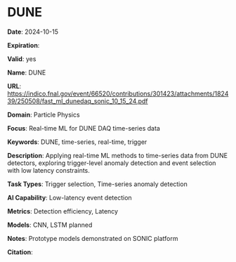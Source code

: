 # DUNE

**Date**: 2024-10-15

**Expiration**: 

**Valid**: yes

**Name**: DUNE

**URL**: https://indico.fnal.gov/event/66520/contributions/301423/attachments/182439/250508/fast_ml_dunedaq_sonic_10_15_24.pdf

**Domain**: Particle Physics

**Focus**: Real-time ML for DUNE DAQ time-series data

**Keywords**: DUNE, time-series, real-time, trigger

**Description**: Applying real-time ML methods to time-series data from DUNE detectors, exploring trigger-level anomaly detection and event selection with low latency constraints. 

**Task Types**: Trigger selection, Time-series anomaly detection

**AI Capability**: Low-latency event detection

**Metrics**: Detection efficiency, Latency

**Models**: CNN, LSTM  planned 

**Notes**: Prototype models demonstrated on SONIC platform

**Citation**: 

